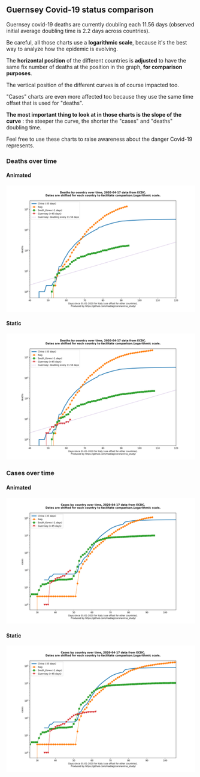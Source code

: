 ## Guernsey Covid-19 status comparison 

Guernsey covid-19 deaths are currently doubling each 11.56 days (observed initial average doubling time is 2.2 days across countries).



Be careful, all those charts use a **logarithmic scale**, because it's the best way to analyze how the epidemic is evolving.
 
The **horizontal position** of the different countries is **adjusted** to have the same fix number of deaths at the position in the graph, **for comparison purposes**.

The vertical position of the different curves is of course impacted too.

"Cases" charts are even more affected too because they use the same time offset that is used for "deaths".

**The most important thing to look at in those charts is the slope of the curve** : the steeper the curve, the shorter the "cases" and "deaths" doubling time.

Feel free to use these charts to raise awareness about the danger Covid-19 represents. 


 
### Deaths over time
 
#### Animated
![Guernsey covid-19 deaths animated chart](https://raw.githubusercontent.com/madlag/coronavirus_study/master/notebooks/graphs/2020-04-17/countries/Guernsey/2020-04-17_Guernsey_deaths.gif "Guernsey covid-19 deaths animated chart")   
 
#### Static
![Guernsey covid-19 deaths static chart](https://raw.githubusercontent.com/madlag/coronavirus_study/master/notebooks/graphs/2020-04-17/countries/Guernsey/2020-04-17_Guernsey_deaths.png "Guernsey covid-19 deaths static chart")   

 
### Cases over time
 
#### Animated
![Guernsey covid-19 cases animated chart](https://raw.githubusercontent.com/madlag/coronavirus_study/master/notebooks/graphs/2020-04-17/countries/Guernsey/2020-04-17_Guernsey_cases.gif "Guernsey covid-19 cases animated chart")   
 
#### Static
![Guernsey covid-19 cases static chart](https://raw.githubusercontent.com/madlag/coronavirus_study/master/notebooks/graphs/2020-04-17/countries/Guernsey/2020-04-17_Guernsey_cases.png "Guernsey covid-19 cases static chart")   

